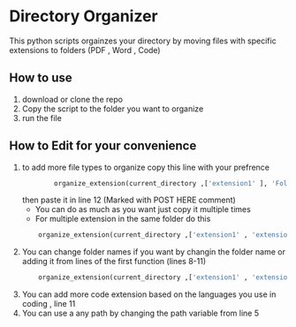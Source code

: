 # Directory Organizer
This python  scripts orgainzes your directory by moving files with specific extensions to folders (PDF , Word , Code)


## How to use
1. download or clone the repo
2. Copy the script to the folder you want to organize
3. run the file


## How to Edit for your convenience
1. to add more file types to organize copy  this line with your prefrence
    ```python
            organize_extension(current_directory ,['extension1' ], 'Folder Name' )
    ```
    then paste it in line 12 (Marked with POST HERE comment)
    - You can  do as much as you want just copy it multiple times
    - For multiple extension in the same folder do this
    ```python
        organize_extension(current_directory ,['extension1' , 'extension2', 'etc ... ' ], 'FolderName' )
    ```
2. You can change folder names if you want by changin the folder name or adding it from lines of the first function (lines 8-11)
    ```python
        organize_extension(current_directory ,['extension1' , 'extension2', 'etc ... ' ], 'FolderName' )
    ```
3. You can add more code extension based on the languages you use in coding , line 11 
4. You can use a any path by changing the path variable from line 5

